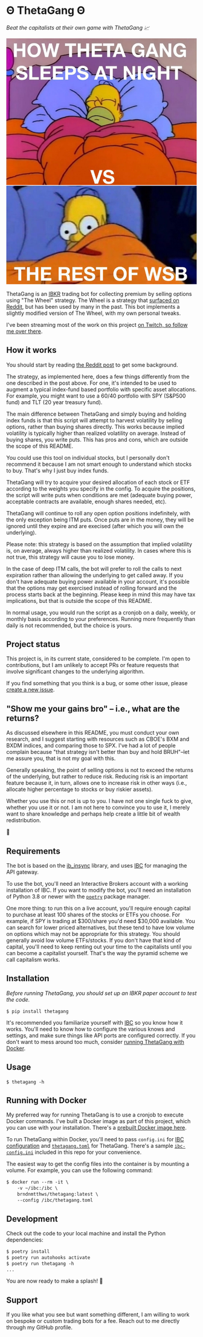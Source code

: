 # Θ ThetaGang Θ

*Beat the capitalists at their own game with ThetaGang 📈*

![Decay my sweet babies](thetagang.jpg)

ThetaGang is an [IBKR](https://www.interactivebrokers.com/) trading bot for
collecting premium by selling options using "The Wheel" strategy. The Wheel
is a strategy that [surfaced on
Reddit](https://www.reddit.com/r/options/comments/a36k4j/the_wheel_aka_triple_income_strategy_explained/),
but has been used by many in the past. This bot implements a slightly
modified version of The Wheel, with my own personal tweaks.

I've been streaming most of the work on this project [on Twitch, so follow me
over there](https://www.twitch.tv/letsmakestuff).

## How it works

You should start by reading [the Reddit
post](https://www.reddit.com/r/options/comments/a36k4j/the_wheel_aka_triple_income_strategy_explained/)
to get some background.

The strategy, as implemented here, does a few things differently from the one
described in the post above. For one, it's intended to be used to augment a
typical index-fund based portfolio with specific asset allocations. For
example, you might want to use a 60/40 portfolio with SPY (S&P500 fund) and
TLT (20 year treasury fund).

The main difference between ThetaGang and simply buying and holding index
funds is that this script will attempt to harvest volatility by selling
options, rather than buying shares directly. This works because implied
volatility is typically higher than realized volatility on average. Instead
of buying shares, you write puts. This has pros and cons, which are outside
the scope of this README.

You could use this tool on individual stocks, but I personally don't
recommend it because I am not smart enough to understand which stocks to buy.
That's why I just buy index funds.

ThetaGang will try to acquire your desired allocation of each stock or ETF
according to the weights you specify in the config. To acquire the positions,
the script will write puts when conditions are met (adequate buying power,
acceptable contracts are available, enough shares needed, etc).

ThetaGang will continue to roll any open option positions indefinitely, with
the only exception being ITM puts. Once puts are in the money, they will be
ignored until they expire and are execised (after which you will own the
underlying).

Please note: this strategy is based on the assumption that implied volatility
is, on average, always higher than realized volatility. In cases where this
is not true, this strategy will cause you to lose money.

In the case of deep ITM calls, the bot will prefer to roll the calls to next
expiration rather than allowing the underlying to get called away. If you
don't have adequate buying power available in your account, it's possible
that the options may get exercised instead of rolling forward and the process
starts back at the beginning. Please keep in mind this may have tax
implications, but that is outside the scope of this README.

In normal usage, you would run the script as a cronjob on a daily, weekly, or
monthly basis according to your preferences. Running more frequently than
daily is not recommended, but the choice is yours.

## Project status

This project is, in its current state, considered to be complete. I'm open
to contributions, but I am unlikely to accept PRs or feature requests that
involve significant changes to the underlying algorithm.

If you find something that you think is a bug, or some other issue, please
[create a new issue](https://github.com/brndnmtthws/thetagang/issues/new).

## "Show me your gains bro" – i.e., what are the returns?

As discussed elsewhere in this README, you must conduct your own research,
and I suggest starting with resources such as CBOE's BXM and BXDM indices,
and comparing those to SPX. I've had a lot of people complain because "that
strategy isn't better than buy and hold BRUH"–let me assure you, that is not
my goal with this.

Generally speaking, the point of selling options is not to exceed the returns
of the underlying, but rather to reduce risk. Reducing risk is an important
feature because it, in turn, allows one to increase risk in other ways
(i.e., allocate higher percentage to stocks or buy riskier assets).

Whether you use this or not is up to you. I have not one single fuck to give,
whether you use it or not. I am not here to convince you to use it, I merely
want to share knowledge and perhaps help create a little bit of wealth
redistribution.

💫

## Requirements

The bot is based on the [ib_insync](https://github.com/erdewit/ib_insync)
library, and uses [IBC](https://github.com/IbcAlpha/IBC) for managing the API
gateway.

To use the bot, you'll need an Interactive Brokers account with a working
installation of IBC. If you want to modify the bot, you'll need an
installation of Python 3.8 or newer with the
[`poetry`](https://python-poetry.org/) package manager.

One more thing: to run this on a live account, you'll require enough capital
to purchase at least 100 shares of the stocks or ETFs you choose. For
example, if SPY is trading at $300/share you'd need $30,000 available. You
can search for lower priced alternatives, but these tend to have low volume
on options which may not be appropriate for this strategy. You should
generally avoid low volume ETFs/stocks. If you don't have that kind of
capital, you'll need to keep renting out your time to the capitalists until
you can become a capitalist yourself. That's the way the pyramid scheme we
call capitalism works.

## Installation

*Before running ThetaGang, you should set up an IBKR paper account to test the
code.*

```shell
$ pip install thetagang
```

It's recommended you familiarize yourself with
[IBC](https://github.com/IbcAlpha/IBC) so you know how it works. You'll need
to know how to configure the various knows and settings, and make sure things
like API ports are configured correctly. If you don't want to mess around too
much, consider [running ThetaGang with Docker](#running-with-docker).

## Usage

```shell
$ thetagang -h
```

## Running with Docker

My preferred way for running ThetaGang is to use a cronjob to execute Docker
commands. I've built a Docker image as part of this project, which you can
use with your installation. There's a [prebuilt Docker image
here](https://hub.docker.com/repository/docker/brndnmtthws/thetagang).

To run ThetaGang within Docker, you'll need to pass `config.ini` for [IBC
configuration](https://github.com/IbcAlpha/IBC/blob/master/userguide.md) and
[`thetagang.toml`](/thetagang.toml) for ThetaGang. There's a sample
[`ibc-config.ini`](/ibc-config.ini) included in this repo for your convenience.

The easiest way to get the config files into the container is by mounting a
volume. For example, you can use the following command:

```shell
$ docker run --rm -it \
    -v ~/ibc:/ibc \
    brndnmtthws/thetagang:latest \
    --config /ibc/thetagang.toml
```

## Development

Check out the code to your local machine and install the Python dependencies:

```shell
$ poetry install
$ poetry run autohooks activate
$ poetry run thetagang -h
...
```

You are now ready to make a splash! 🐳

## Support

If you like what you see but want something different, I am willing
to work on bespoke or custom trading bots for a fee. Reach out
to me directly through my GitHub profile.
